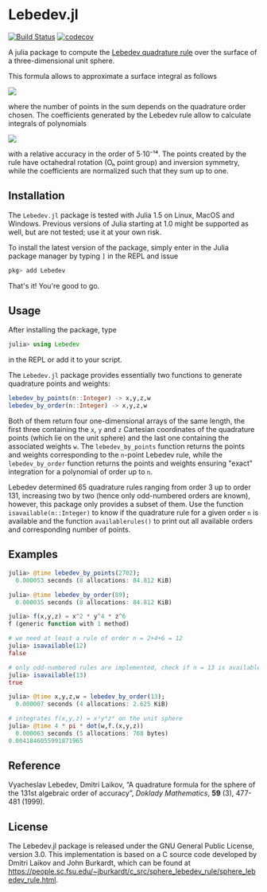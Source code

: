 # Lebedev.jl

[![Build Status](https://github.com/stefabat/Lebedev.jl/workflows/CI/badge.svg)](https://github.com/stefabat/Lebedev.jl/actions?query=workflow%3ACI)
[![codecov](https://codecov.io/gh/stefabat/Lebedev.jl/branch/main/graph/badge.svg)](https://codecov.io/gh/stefabat/Lebedev.jl)

A julia package to compute the [Lebedev quadrature rule](https://www.wikiwand.com/en/Lebedev_quadrature)
over the surface of a three-dimensional unit sphere.

This formula allows to approximate a surface integral as follows

<img src="https://latex.codecogs.com/svg.latex?I(f)=\int_0^{2\pi}d\phi\int_0^\pi&space;f(\phi,\theta)\sin\theta&space;d\theta\approx4\pi\sum_iw_if(x_i,y_i,z_i)"/>

where the number of points in the sum depends on the quadrature order chosen.
The coefficients generated by the Lebedev rule allow to calculate integrals of polynomials

<img src="https://latex.codecogs.com/svg.latex?x^ky^lz^m,\;k&plus;l&plus;m\le131"/>

with a relative accuracy in the order of 5⋅10⁻¹⁴. The points created by the rule
have octahedral rotation (Oₕ point group) and inversion symmetry, while the coefficients are
normalized such that they sum up to one.

## Installation

The `Lebedev.jl` package is tested with Julia 1.5 on Linux, MacOS and Windows. Previous versions
of Julia starting at 1.0 might be supported as well, but are not tested; use it at your own risk.

To install the latest version of the package, simply enter in the Julia package manager by typing `]`
in the REPL and issue
```julia
pkg> add Lebedev
```
That's it! You're good to go.

## Usage

After installing the package, type
```julia
julia> using Lebedev
```
in the REPL or add it to your script.

The `Lebedev.jl` package provides essentially two functions to generate quadrature points and weights:
```julia
lebedev_by_points(n::Integer) -> x,y,z,w
lebedev_by_order(n::Integer) -> x,y,z,w
```
Both of them return four one-dimensional arrays of the same length, the first three containing
the `x`, `y` and `z` Cartesian coordinates of the quadrature points (which lie on the unit sphere)
and the last one containing the associated weights `w`.
The `lebedev_by_points` function returns the points and weights corresponding to the `n`-point Lebedev
rule, while the `lebedev_by_order` function returns the points and weights ensuring "exact"
integration for a polynomial of order up to `n`.

Lebedev determined 65 quadrature rules ranging from order 3 up to order 131, increasing two by two
(hence only odd-numbered orders are known), however, this package only provides a subset of them.
Use the function `isavailable(n::Integer)` to know if the quadrature rule for a given order `n` is
available and the function `availablerules()` to print out all available orders and corresponding
number of points.

## Examples

```julia
julia> @time lebedev_by_points(2702);
  0.000053 seconds (8 allocations: 84.812 KiB)

julia> @time lebedev_by_order(89);
  0.000035 seconds (8 allocations: 84.812 KiB)

julia> f(x,y,z) = x^2 * y^4 * z^6
f (generic function with 1 method)

# we need at least a rule of order n = 2+4+6 = 12
julia> isavailable(12)
false

# only odd-numbered rules are implemented, check if n = 13 is available
julia> isavailable(13)
true

julia> @time x,y,z,w = lebedev_by_order(13);
  0.000007 seconds (4 allocations: 2.625 KiB)

# integrates f(x,y,z) = x²y⁴z⁶ on the unit sphere
julia> @time 4 * pi * dot(w,f.(x,y,z))
  0.000063 seconds (5 allocations: 768 bytes)
0.0041846055991871965
```
## Reference

Vyacheslav Lebedev, Dmitri Laikov,
“A quadrature formula for the sphere of the 131st algebraic order of accuracy”,
*Doklady Mathematics*, **59** (3), 477-481 (1999).

## License

The Lebedev.jl package is released under the GNU General Public License, version 3.0.
This implementation is based on a C source code developed by Dmitri Laikov and John Burkardt,
which can be found at
https://people.sc.fsu.edu/~jburkardt/c_src/sphere_lebedev_rule/sphere_lebedev_rule.html.
